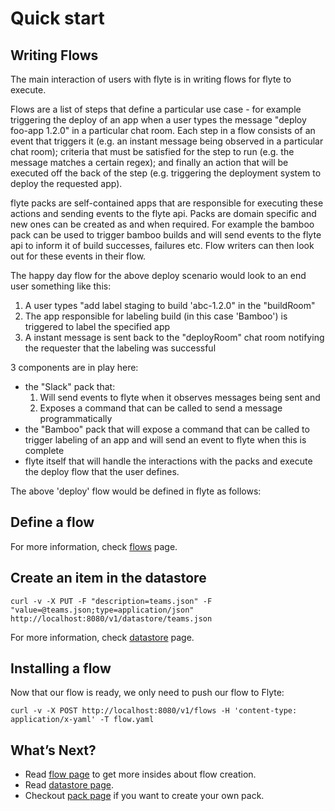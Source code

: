 # Quick start

## Writing Flows

The main interaction of users with flyte is in writing flows for flyte to execute.
 
Flows are a list of steps that define a particular use case - for example triggering the deploy of an app when a user
types the message "deploy foo-app 1.2.0" in a particular chat room.
Each step in a flow consists of an event that triggers it (e.g. an instant message being observed in a particular chat
room); criteria that must be satisfied for the step to run (e.g. the message matches a certain regex); and finally an
action that will be executed off the back of the step (e.g. triggering the deployment system to deploy the requested app).

flyte packs are self-contained apps that are responsible for executing these actions and sending events to the flyte api.
Packs are domain specific and new ones can be created as and when required. For example the bamboo pack can be used to
trigger bamboo builds and will send events to the flyte api to inform it of build successes, failures etc. Flow writers
can then look out for these events in their flow.

The happy day flow for the above deploy scenario would look to an end user something like this:

1. A user types "add label staging to build 'abc-1.2.0" in the "buildRoom"
1. The app responsible for labeling build (in this case 'Bamboo') is triggered to label the specified app
1. A instant message is sent back to the "deployRoom" chat room notifying the requester that the labeling was successful
  
3 components are in play here: 

 - the "Slack" pack that:
    1. Will send events to flyte when it observes messages being sent and
    2. Exposes a command that can be called to send a message programmatically
 - the "Bamboo" pack that will expose a command that can be called to trigger labeling of an app and will send an event
 to flyte when this is complete
 - flyte itself that will handle the interactions with the packs and execute the deploy flow that the user defines.
  
The above 'deploy' flow would be defined in flyte as follows:

## Define a flow

For more information, check [flows](flows.md) page.

## Create an item in the datastore



    curl -v -X PUT -F "description=teams.json" -F "value=@teams.json;type=application/json" http://localhost:8080/v1/datastore/teams.json

For more information, check [datastore](datastores.md) page.

## Installing a flow

Now that our flow is ready, we only need to push our flow to Flyte:

    curl -v -X POST http://localhost:8080/v1/flows -H 'content-type: application/x-yaml' -T flow.yaml

## What’s Next?

- Read [flow page](flows.md) to get more insides about flow creation.  
- Read [datastore page](datastores.md).
- Checkout [pack page](packs.md) if you want to create your own pack.  